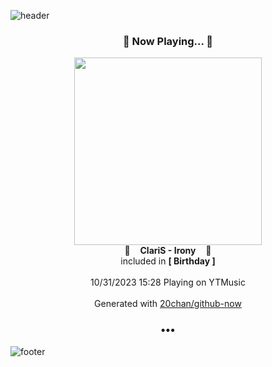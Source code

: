 ![header](https://capsule-render.vercel.app/api?type=wave&height=170&section=header&fontColor=090707&fontAlignX=45&fontAlignY=65&fontSize=100)

<h3 align="center">🎵 Now Playing... 🎵</h3>
<p align="center">
  <a href="https://music.youtube.com/watch?v=XfjOSXQm5Eo">
    <img width="300" src="https://lh3.googleusercontent.com/XqQMoZSoubnx7LjL-HHryUj-CKOkwRau3VKcvvBfIOoDevjBCXSYxsGWrp5tbiJE2JqYqYIGhfQNVNuLCA">
  </a>
  <br>
  🎵&nbsp&nbsp&nbsp <b>ClariS - Irony</b> &nbsp&nbsp&nbsp🎵
  <br>
  included in <b>[ Birthday ]</b>
  
  <br />
  <br />
  10/31/2023 15:28 Playing on YTMusic
  <br />
  <br />
  Generated with <a href="https://github.com/20chan/github-now">20chan/github-now</a>
</p>

<h3 align="center">•••</h3>

![footer](https://capsule-render.vercel.app/api?type=wave&height=150&section=footer)

